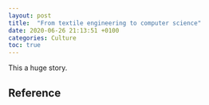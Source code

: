 ```yaml
---
layout: post
title:  "From textile engineering to computer science"
date: 2020-06-26 21:13:51 +0100
categories: Culture
toc: true
---
```


This a huge story.

## Reference 
